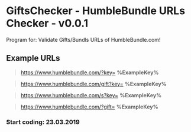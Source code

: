 # GiftsChecker - HumbleBundle URLs Checker - v0.0.1


Program for: Validate Gifts/Bundls URLs of HumbleBundle.com!


## Example URLs
> https://www.humblebundle.com/?key= **%ExampleKey%** 

> https://www.humblebundle.com/gift?key= **%ExampleKey%** 

> https://www.humblebundle.com/s?key= **%ExampleKey%** 

> https://www.humblebundle.com/?gift= **%ExampleKey%** 


### Start coding: 23.03.2019
